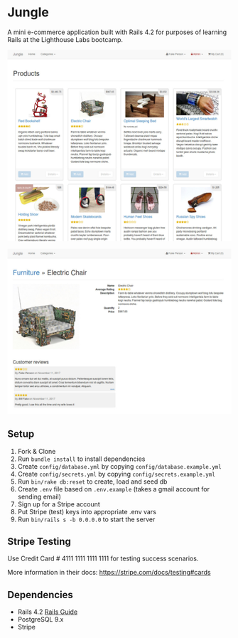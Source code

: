 # Jungle

A mini e-commerce application built with Rails 4.2 for purposes of learning Rails at the Lighthouse Labs bootcamp.

![Main index](https://raw.githubusercontent.com/jong86/jungle-rails/master/docs/main_index.jpg)

![Product page](https://github.com/jong86/jungle-rails/blob/master/docs/product_page.jpg)


## Setup

1. Fork & Clone
2. Run `bundle install` to install dependencies
3. Create `config/database.yml` by copying `config/database.example.yml`
4. Create `config/secrets.yml` by copying `config/secrets.example.yml`
5. Run `bin/rake db:reset` to create, load and seed db
6. Create `.env` file based on `.env.example` (takes a gmail account for sending email)
7. Sign up for a Stripe account
8. Put Stripe (test) keys into appropriate .env vars
9. Run `bin/rails s -b 0.0.0.0` to start the server

## Stripe Testing

Use Credit Card # 4111 1111 1111 1111 for testing success scenarios.

More information in their docs: <https://stripe.com/docs/testing#cards>

## Dependencies

* Rails 4.2 [Rails Guide](http://guides.rubyonrails.org/v4.2/)
* PostgreSQL 9.x
* Stripe

